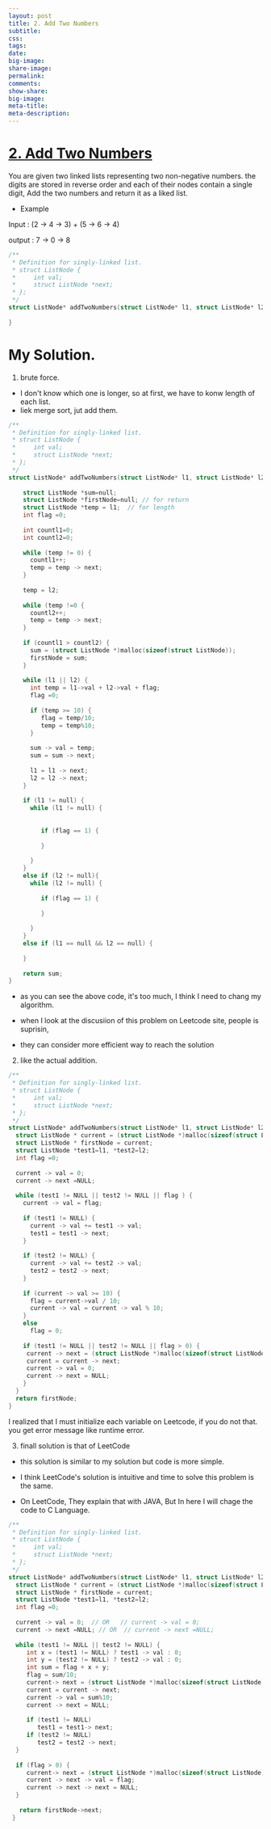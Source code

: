 ```yaml
---
layout: post
title: 2. Add Two Numbers
subtitle:
css:
tags:
date:
big-image:
share-image:
permalink:
comments:
show-share:
big-image:
meta-title:
meta-description: 
---
```



# [2. Add Two Numbers](https://leetcode.com/problems/add-two-numbers/)
 
You are given two linked lists representing two non-negative numbers. the digits are stored in reverse order and each of their nodes contain a single digit, Add the two numbers and return it as a liked list.

 - Example
 
  Input : (2 -> 4 -> 3) + (5 -> 6 -> 4)
  
  output : 7 -> 0 -> 8 
  
```c
/**
 * Definition for singly-linked list.
 * struct ListNode {
 *     int val;
 *     struct ListNode *next;
 * };
 */
struct ListNode* addTwoNumbers(struct ListNode* l1, struct ListNode* l2) {
    
}
```

# My Solution. 

 1. brute force.
 
  -  I don't know which one is longer, so at first, we have to konw length of each list. 
  -  liek merge sort, jut add them. 
 
 
```c
/**
 * Definition for singly-linked list.
 * struct ListNode {
 *     int val;
 *     struct ListNode *next;
 * };
 */
struct ListNode* addTwoNumbers(struct ListNode* l1, struct ListNode* l2) {
    
    struct ListNode *sum=null; 
    struct ListNode *firstNode=null; // for return 
    struct ListNode *temp = l1;  // for length
    int flag =0;
    
    int countl1=0;
    int countl2=0;
    
    while (temp != 0) {
      countl1++;
      temp = temp -> next;
    }
    
    temp = l2;
    
    while (temp !=0 {
      countl2++;
      temp = temp -> next;
    }
    
    if (countl1 > countl2) {
      sum = (struct ListNode *)malloc(sizeof(struct ListNode));
      firstNode = sum;
    }
    
    while (l1 || l2) {
      int temp = l1->val + l2->val + flag;
      flag =0;
     
      if (temp >= 10) {
         flag = temp/10;
         temp = temp%10;
      }
      
      sum -> val = temp;
      sum = sum -> next;
     
      l1 = l1 -> next;
      l2 = l2 -> next;
    }
    
    if (l1 != null) {
      while (l1 != null) {
         
         
         if (flag == 1) {
          
         }
  
      }
    }
    else if (l2 != null){
      while (l2 != null) {
        
         if (flag == 1) {
           
         }
      
      }
    }
    else if (l1 == null && l2 == null) {
    
    }
   
    return sum; 
}
```

- as you can see the above code, it's too much, I think I need to chang my algorithm. 

- when I look at the discusiion of this problem on Leetcode site, people is suprisin, 
 
- they can consider more efficient way to reach the solution 

 2. like the actual addition. 
 
```c
/**
 * Definition for singly-linked list.
 * struct ListNode {
 *     int val;
 *     struct ListNode *next;
 * };
 */
struct ListNode* addTwoNumbers(struct ListNode* l1, struct ListNode* l2) {
  struct ListNode * current = (struct ListNode *)malloc(sizeof(struct ListNode));
  struct ListNode * firstNode = current;
  struct ListNode *test1=l1, *test2=l2;
  int flag =0;
  
  current -> val = 0;
  current -> next =NULL;
  
  while (test1 != NULL || test2 != NULL || flag ) {
    current -> val = flag; 
    
    if (test1 != NULL) {
      current -> val += test1 -> val;
      test1 = test1 -> next;
    }
    
    if (test2 != NULL) {
      current -> val += test2 -> val;
      test2 = test2 -> next;
    }
    
    if (current -> val >= 10) {
      flag = current->val / 10;
      current -> val = current -> val % 10;
    }
    else 
      flag = 0;
      
    if (test1 != NULL || test2 != NULL || flag > 0) {  
     current -> next = (struct ListNode *)malloc(sizeof(struct ListNode));
     current = current -> next;
     current -> val = 0; 
     current -> next = NULL;
    }
  }
  return firstNode;
}
``` 
 
 I realized that I must initialize each variable on Leetcode, if you do not that. you get error message like runtime error.
 
 3. finall solution is that of LeetCode
 
  - this solution is similar to my solution but code is more simple. 
  
  - I think LeetCode's solution is intuitive and time to solve this problem is the same. 
  
  - On LeetCode, They explain that with JAVA, But In here I will chage the code to C Language.
  
```c
/**
 * Definition for singly-linked list.
 * struct ListNode {
 *     int val;
 *     struct ListNode *next;
 * };
 */
struct ListNode* addTwoNumbers(struct ListNode* l1, struct ListNode* l2) {
  struct ListNode * current = (struct ListNode *)malloc(sizeof(struct ListNode));
  struct ListNode * firstNode = current;
  struct ListNode *test1=l1, *test2=l2;
  int flag =0;  
  
  current -> val = 0;  // OR   // current -> val = 0;
  current -> next =NULL; // OR  // current -> next =NULL;
  
  while (test1 != NULL || test2 != NULL) {
     int x = (test1 != NULL) ? test1 -> val : 0;
     int y = (test2 != NULL) ? test2 -> val : 0;
     int sum = flag + x + y;
     flag = sum/10;
     current-> next = (struct ListNode *)malloc(sizeof(struct ListNode));
     current = current -> next;
     current -> val = sum%10;
     current -> next = NULL;
     
     if (test1 != NULL) 
        test1 = test1-> next;
     if (test2 != NULL)
        test2 = test2 -> next;
  }
  
  if (flag > 0) {
     current-> next = (struct ListNode *)malloc(sizeof(struct ListNode));
     current -> next -> val = flag;
     current -> next -> next = NULL;
  }
  
   return firstNode->next;
 }
```
